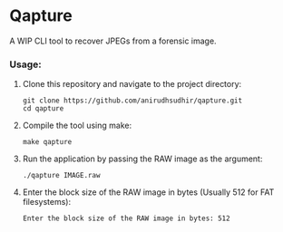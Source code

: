 # Qapture

A WIP CLI tool to recover JPEGs from a forensic image.

### Usage:
1. Clone this repository and navigate to the project directory:
   
    ```
    git clone https://github.com/anirudhsudhir/qapture.git
    cd qapture
    ```

2. Compile the tool using make:

   ```
   make qapture
   ```

3. Run the application by passing the RAW image as the argument:

   ```
   ./qapture IMAGE.raw
   ```

4.  Enter the block size of the RAW image in bytes (Usually 512 for FAT filesystems):

      ```
      Enter the block size of the RAW image in bytes: 512
      ```